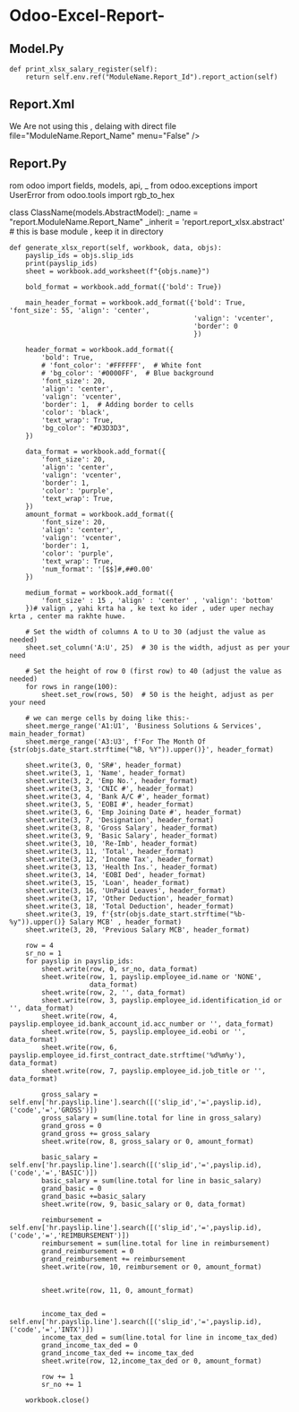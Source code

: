 # Odoo-Excel-Report-

## Model.Py

    def print_xlsx_salary_register(self):
        return self.env.ref("ModuleName.Report_Id").report_action(self)

## Report.Xml

<odoo>
    <report
            id="Report_Id"
            model="hr.payslip.run"
            report_type="xlsx"
            string="Salary Register"
            <!--            name="ModuleName.Report_Name"--> We Are not using this , delaing with direct file 
            file="ModuleName.Report_Name"
            menu="False"
    />
</odoo>

## Report.Py
rom odoo import fields, models, api, _
from odoo.exceptions import UserError
from odoo.tools import rgb_to_hex


class ClassName(models.AbstractModel):
    _name = "report.ModuleName.Report_Name"
    _inherit = 'report.report_xlsx.abstract'  # this is base module , keep it in directory


    def generate_xlsx_report(self, workbook, data, objs):
        payslip_ids = objs.slip_ids
        print(payslip_ids)
        sheet = workbook.add_worksheet(f"{objs.name}")

        bold_format = workbook.add_format({'bold': True})

        main_header_format = workbook.add_format({'bold': True, 'font_size': 55, 'align': 'center',
                                                  'valign': 'vcenter',
                                                  'border': 0
                                                  })

        header_format = workbook.add_format({
            'bold': True,
            # 'font_color': '#FFFFFF',  # White font
            # 'bg_color': '#0000FF',  # Blue background
            'font_size': 20,
            'align': 'center',
            'valign': 'vcenter',
            'border': 1,  # Adding border to cells
            'color': 'black',
            'text_wrap': True,
            'bg_color': "#D3D3D3",
        })

        data_format = workbook.add_format({
            'font_size': 20,
            'align': 'center',
            'valign': 'vcenter',
            'border': 1,
            'color': 'purple',
            'text_wrap': True,
        })
        amount_format = workbook.add_format({             
            'font_size': 20,
            'align': 'center',
            'valign': 'vcenter',
            'border': 1,
            'color': 'purple',
            'text_wrap': True,
            'num_format': '[$$]#,##0.00'
        })

        medium_format = workbook.add_format({
            'font_size' : 15 , 'align' : 'center' , 'valign': 'bottom'
        })# valign , yahi krta ha , ke text ko ider , uder uper nechay krta , center ma rakhte huwe.

        # Set the width of columns A to U to 30 (adjust the value as needed)
        sheet.set_column('A:U', 25)  # 30 is the width, adjust as per your need

        # Set the height of row 0 (first row) to 40 (adjust the value as needed)
        for rows in range(100):
            sheet.set_row(rows, 50)  # 50 is the height, adjust as per your need

        # we can merge cells by doing like this:-
        sheet.merge_range('A1:U1', 'Business Solutions & Services', main_header_format)
        sheet.merge_range('A3:U3', f'For The Month Of {str(objs.date_start.strftime("%B, %Y")).upper()}', header_format)

        sheet.write(3, 0, 'SR#', header_format)
        sheet.write(3, 1, 'Name', header_format)
        sheet.write(3, 2, 'Emp No.', header_format)
        sheet.write(3, 3, 'CNIC #', header_format)
        sheet.write(3, 4, 'Bank A/C #', header_format)
        sheet.write(3, 5, 'EOBI #', header_format)
        sheet.write(3, 6, 'Emp Joining Date #', header_format)
        sheet.write(3, 7, 'Designation', header_format)
        sheet.write(3, 8, 'Gross Salary', header_format)
        sheet.write(3, 9, 'Basic Salary', header_format)
        sheet.write(3, 10, 'Re-Imb', header_format)
        sheet.write(3, 11, 'Total', header_format)
        sheet.write(3, 12, 'Income Tax', header_format)
        sheet.write(3, 13, 'Health Ins.', header_format)
        sheet.write(3, 14, 'EOBI Ded', header_format)
        sheet.write(3, 15, 'Loan', header_format)
        sheet.write(3, 16, 'UnPaid Leaves', header_format)
        sheet.write(3, 17, 'Other Deduction', header_format)
        sheet.write(3, 18, 'Total Deduction', header_format)
        sheet.write(3, 19, f'{str(objs.date_start.strftime("%b-%y")).upper()} Salary MCB' , header_format)
        sheet.write(3, 20, 'Previous Salary MCB', header_format)

        row = 4
        sr_no = 1
        for payslip in payslip_ids:
            sheet.write(row, 0, sr_no, data_format)
            sheet.write(row, 1, payslip.employee_id.name or 'NONE',
                        data_format)
            sheet.write(row, 2, '', data_format)
            sheet.write(row, 3, payslip.employee_id.identification_id or '', data_format)
            sheet.write(row, 4, payslip.employee_id.bank_account_id.acc_number or '', data_format)
            sheet.write(row, 5, payslip.employee_id.eobi or '', data_format)
            sheet.write(row, 6, payslip.employee_id.first_contract_date.strftime('%d%m%y'), data_format)
            sheet.write(row, 7, payslip.employee_id.job_title or '', data_format)

            gross_salary = self.env['hr.payslip.line'].search([('slip_id','=',payslip.id),('code','=','GROSS')])
            gross_salary = sum(line.total for line in gross_salary)
            grand_gross = 0
            grand_gross += gross_salary
            sheet.write(row, 8, gross_salary or 0, amount_format)

            basic_salary = self.env['hr.payslip.line'].search([('slip_id','=',payslip.id),('code','=','BASIC')])
            basic_salary = sum(line.total for line in basic_salary)
            grand_basic = 0
            grand_basic +=basic_salary
            sheet.write(row, 9, basic_salary or 0, data_format)

            reimbursement = self.env['hr.payslip.line'].search([('slip_id','=',payslip.id),('code','=','REIMBURSEMENT')])
            reimbursement = sum(line.total for line in reimbursement)
            grand_reimbursement = 0
            grand_reimbursement += reimbursement
            sheet.write(row, 10, reimbursement or 0, amount_format)


            sheet.write(row, 11, 0, amount_format)


            income_tax_ded = self.env['hr.payslip.line'].search([('slip_id','=',payslip.id),('code','=','INTX')])
            income_tax_ded = sum(line.total for line in income_tax_ded)
            grand_income_tax_ded = 0
            grand_income_tax_ded += income_tax_ded
            sheet.write(row, 12,income_tax_ded or 0, amount_format)

            row += 1
            sr_no += 1

        workbook.close()




    
